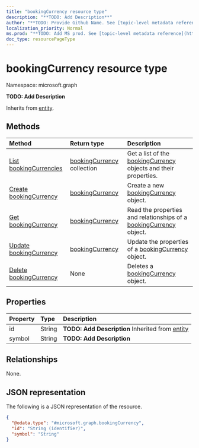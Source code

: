 ```yaml
---
title: "bookingCurrency resource type"
description: "**TODO: Add Description**"
author: "**TODO: Provide Github Name. See [topic-level metadata reference](https://msgo.azurewebsites.net/add/document/guidelines/metadata.html#topic-level-metadata)**"
localization_priority: Normal
ms.prod: "**TODO: Add MS prod. See [topic-level metadata reference](https://msgo.azurewebsites.net/add/document/guidelines/metadata.html#topic-level-metadata)**"
doc_type: resourcePageType
---
```


# bookingCurrency resource type

Namespace: microsoft.graph

**TODO: Add Description**


Inherits from [entity](../resources/entity.md).

## Methods
|Method|Return type|Description|
|:---|:---|:---|
|[List bookingCurrencies](../api/bookingcurrency-list.md)|[bookingCurrency](../resources/bookingcurrency.md) collection|Get a list of the [bookingCurrency](../resources/bookingcurrency.md) objects and their properties.|
|[Create bookingCurrency](../api/bookingcurrency-post-bookingcurrencies.md)|[bookingCurrency](../resources/bookingcurrency.md)|Create a new [bookingCurrency](../resources/bookingcurrency.md) object.|
|[Get bookingCurrency](../api/bookingcurrency-get.md)|[bookingCurrency](../resources/bookingcurrency.md)|Read the properties and relationships of a [bookingCurrency](../resources/bookingcurrency.md) object.|
|[Update bookingCurrency](../api/bookingcurrency-update.md)|[bookingCurrency](../resources/bookingcurrency.md)|Update the properties of a [bookingCurrency](../resources/bookingcurrency.md) object.|
|[Delete bookingCurrency](../api/bookingcurrency-delete.md)|None|Deletes a [bookingCurrency](../resources/bookingcurrency.md) object.|

## Properties
|Property|Type|Description|
|:---|:---|:---|
|id|String|**TODO: Add Description** Inherited from [entity](../resources/entity.md)|
|symbol|String|**TODO: Add Description**|

## Relationships
None.

## JSON representation
The following is a JSON representation of the resource.
<!-- {
  "blockType": "resource",
  "keyProperty": "id",
  "@odata.type": "microsoft.graph.bookingCurrency",
  "baseType": "microsoft.graph.entity",
  "openType": false
}
-->
``` json
{
  "@odata.type": "#microsoft.graph.bookingCurrency",
  "id": "String (identifier)",
  "symbol": "String"
}
```

